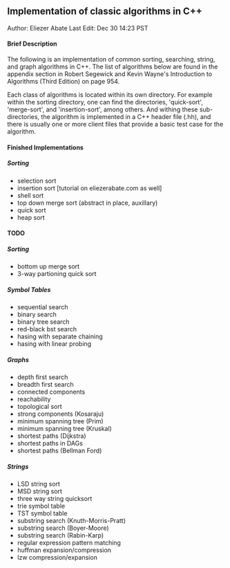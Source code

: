 ## Implementation of classic algorithms in C++

Author: Eliezer Abate
Last Edit: Dec 30 14:23 PST

#### Brief Description

The following is an implementation of common sorting, searching, string, and 
graph algorithms in C++. The list of algorithms below are found in the 
appendix section in Robert Segewick and Kevin Wayne's Introduction to 
Algorithms (Third Edition) on page 954.

Each class of algorithms is located within its own directory. For example within
the sorting directory, one can find the directories, 'quick-sort', 'merge-sort',
and 'insertion-sort', among others. And withing these sub-directories, the 
algorithm is implemented in a C++ header file (.hh), and there is usually one
or more client files that provide a basic test case for the algorithm.

#### Finished Implementations

##### Sorting

- selection sort 
- insertion sort [tutorial on eliezerabate.com as well]
- shell sort
- top down merge sort (abstract in place, auxillary)
- quick sort
- heap sort

#### TODO

##### Sorting 

- bottom up merge sort
- 3-way partioning quick sort

##### Symbol Tables

- sequential search 
- binary search
- binary tree search
- red-black bst search
- hasing with separate chaining
- hasing with linear probing

##### Graphs

- depth first search
- breadth first search
- connected components
- reachability
- topological sort
- strong components (Kosaraju)
- minimum spanning tree (Prim)
- minimum spanning tree (Kruskal)
- shortest paths (Dijkstra)
- shortest paths in DAGs
- shortest paths (Bellman Ford)

##### Strings

- LSD string sort
- MSD string sort
- three way string quicksort
- trie symbol table
- TST symbol table
- substring search (Knuth-Morris-Pratt)
- substring search (Boyer-Moore)
- substring search (Rabin-Karp)
- regular expression pattern matching 
- huffman expansion/compression
- lzw compression/expansion


